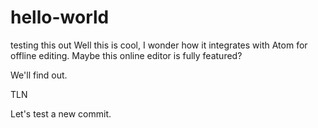 # hello-world
testing this out
Well this is cool, I wonder how it integrates with Atom for offline editing. Maybe this online editor is fully featured?

We'll find out.

TLN

Let's test a new commit.
